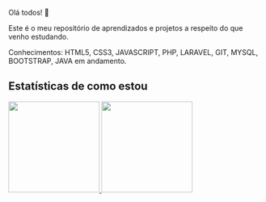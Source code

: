 Olá todos! 👋

Este é o meu repositório de aprendizados e projetos a respeito do que venho estudando.

Conhecimentos: HTML5, CSS3, JAVASCRIPT, PHP, LARAVEL, GIT, MYSQL, BOOTSTRAP, JAVA em andamento.
 
 ## Estatísticas de como estou ##
 
 <div>
<a href="https://github.com/devwsilveirasouza">
 <img height="180em" src="https://github-readme-stats.vercel.app/api/top-langs/?username=devwsilveirasouza&layout=compact&langs_count=7&theme=dracula"/>
<img height="180em" src="https://github-readme-stats.vercel.app/api?username=devwsilveirasouza&show_icons=true&theme=dracula&include_all_commits=true&count_private=true"/>
</div>
 
